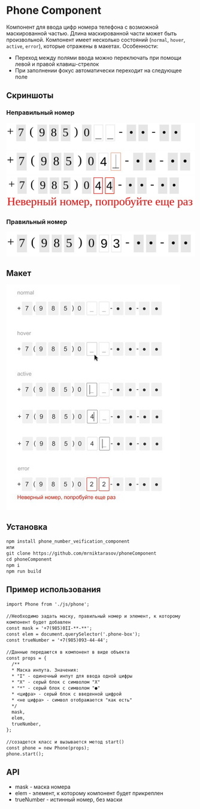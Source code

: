 
# Phone Component
Компонент для ввода цифр номера телефона с возможной маскированной частью. Длина маскированной части может быть произвольной.
Компонент имеет несколько состояний (`normal`, `hover`, `active`, `error`), которые отражены в макетах.
Особенности:
+ Переход между полями ввода можно переключать при помощи левой и правой клавиш-стрелок
+ При заполнении фокус автоматически переходит на следующее поле 
## Скриншоты
### Неправильный номер
![Макет](https://github.com/mrniktarasov/phoneComponent/blob/master/images/ex_1.jpeg)
![Макет](https://github.com/mrniktarasov/phoneComponent/blob/master/images/ex_2.jpeg)
![Макет](https://github.com/mrniktarasov/phoneComponent/blob/master/images/ex_3.jpeg)
### Правильный номер
![Макет](https://github.com/mrniktarasov/phoneComponent/blob/master/images/ex_4.jpeg)
## Макет
![Макет](https://github.com/mrniktarasov/phoneComponent/blob/master/images/index.jpeg)
## Установка
    npm install phone_number_veification_component
    или
    git clone https://github.com/mrniktarasov/phoneComponent
    cd phoneComponent
    npm i
    npm run build
## Пример использования
    import Phone from './js/phone';
  
    //Необходимо задать маску, правильный номер и элемент, к которому компонент будет добавлен
    const mask = '+7(985)0II-**-**';
    const elem = document.querySelector('.phone-box');
    const trueNumber = '+7(985)093-44-44';
  
    //Данные передаются в компонент в виде объекта
    const props = {
      /**
      * Маска инпута. Значения:
      * "I" - одиночный инпут для ввода одной цифры
      * "X" - серый блок с символом "X"
      * "*" - серый блок с символом "●"
      * <цифра> - серый блок с введенной цифрой
      * <не цифра> - символ отображается "как есть"
      */
      mask,
      elem,
      trueNumber,
    };
  
    //созадется класс и вызывается метод start()
    const phone = new Phone(props);
    phone.start();
    
## API
* mask - маска номера
* elem - элемент, к которому компонент будет прикреплен
* trueNumber - истинный номер, без маски
